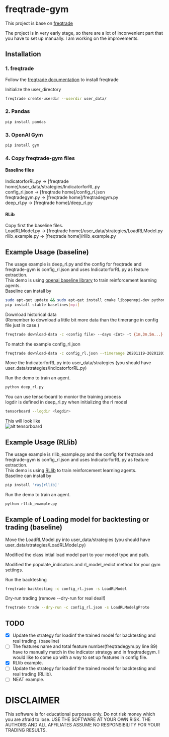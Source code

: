 # freqtrade-gym

This project is base on [freqtrade](https://github.com/freqtrade/freqtrade)  

The project is in very early stage, so there are a lot of inconvenient part that you have to set up manually. I am working on the improvements.   

## Installation 
### 1. freqtrade
Follow the [freqtrade documentation](https://www.freqtrade.io/en/latest/) to install freqtrade  
  
Initialize the user_directory  
```sh
freqtrade create-userdir --userdir user_data/
```  

### 2. Pandas
```sh
pip install pandas
```

### 3. OpenAI Gym
```sh
pip install gym
```

### 4. Copy freqtrade-gym files  
#### Baseline files  
IndicatorforRL.py -> [freqtrade home]/user_data/strategies/IndicatorforRL.py  
config_rl.json -> [freqtrade home]/config_rl.json  
freqtradegym.py -> [freqtrade home]/freqtradegym.py  
deep_rl.py -> [freqtrade home]/deep_rl.py  
#### RLib  
Copy first the baseline files.  
LoadRLModel.py -> [freqtrade home]/user_data/strategies/LoadRLModel.py  
rllib_example.py -> [freqtrade home]/rllib_example.py  

## Example Usage (baseline)  
The usage example is deep_rl.py and the config for freqtrade and freqtrade-gym is config_rl.json and uses IndicatorforRL.py as feature extraction.  
This demo is using [openai baseline library](https://github.com/hill-a/stable-baselines) to train reinforcement learning agents.  
Baseline can install by  
```sh
sudo apt-get update && sudo apt-get install cmake libopenmpi-dev python3-dev zlib1g-dev
pip install stable-baselines[mpi]
```

Download historical data  
(Remember to download a little bit more data than the timerange in config file just in case.)  
```sh
freqtrade download-data -c <config file> --days <Int> -t {1m,3m,5m...}
```  
To match the example config_rl.json  
```sh
freqtrade download-data -c config_rl.json --timerange 20201119-20201201 -t 15m
```  

Move the IndicatorforRL.py into user_data/strategies (you should have user_data/strategies/IndicatorforRL.py)  

Run the demo to train an agent.
```sh
python deep_rl.py
```  

You can use tensorboard to monior the training process  
logdir is defined in deep_rl.py when initializing the rl model
```sh
tensorboard --logdir <logdir>
```  
This will look like  
![alt tensorboard](TensorBoardScreenshot.png?raw=true  "tensorboard")  

## Example Usage (RLlib)  
The usage example is rllib_example.py and the config for freqtrade and freqtrade-gym is config_rl.json and uses IndicatorforRL.py as feature extraction.  
This demo is using [RLlib](https://docs.ray.io/en/master/rllib.html) to train reinforcement learning agents.  
Baseline can install by  
```sh
pip install 'ray[rllib]'
```  

Run the demo to train an agent.
```sh
python rllib_example.py
```  


## Example of Loading model for backtesting or trading (baseline)  

Move the LoadRLModel.py into user_data/strategies (you should have user_data/strategies/LoadRLModel.py)  

Modified the class intial load model part to your model type and path.  

Modified the populate_indicators and rl_model_redict method for your gym settings.  

Run the backtesting  
```sh  
freqtrade backtesting -c config_rl.json -s LoadRLModel
```  

Dry-run trading (remove --dry-run for real deal!)  
```sh  
freqtrade trade --dry-run -c config_rl.json -s LoadRLModelgProto
```


## TODO  
- [x] Update the strategy for loadinf the trained model for backtesting and real trading. (baseline)  
- [ ] The features name and total feature number(freqtradegym.py line 89) have to manually match in the indicator strategy and in freqtradegym. I would like to come up with a way to set up features in config file.  
- [x] RLlib example.
- [ ] Update the strategy for loadinf the trained model for backtesting and real trading (RLlib).
- [ ] NEAT example.

# DISCLAIMER
This software is for educational purposes only. Do not risk money which you are afraid to lose. USE THE SOFTWARE AT YOUR OWN RISK. THE AUTHORS AND ALL AFFILIATES ASSUME NO RESPONSIBILITY FOR YOUR TRADING RESULTS.  
